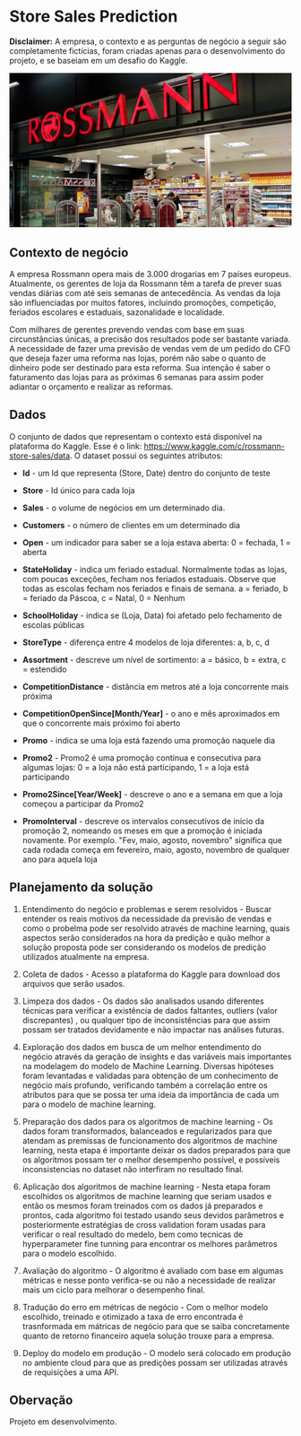 # Store Sales Prediction

**Disclaimer:** A empresa, o contexto e as perguntas de negócio a seguir são completamente fictícias, foram criadas apenas para o desenvolvimento do projeto, e se baseiam em um desafio do Kaggle. 

<div align="center">
<img src="img/img_rossmann.jpg" width="800px" />
</div>


## Contexto de negócio

A empresa Rossmann opera mais de 3.000 drogarias em 7 países europeus. Atualmente, os gerentes de loja da Rossmann têm a tarefa de prever suas vendas diárias com até seis semanas de antecedência. As vendas da loja são influenciadas por muitos fatores, incluindo promoções, competição, feriados escolares e estaduais, sazonalidade e localidade. 

Com milhares de gerentes prevendo vendas com base em suas circunstâncias únicas, a precisão dos resultados pode ser bastante variada. A necessidade de fazer uma previsão de vendas vem de um pedido do CFO  que deseja fazer uma reforma nas lojas, porém não sabe o quanto de dinheiro pode ser destinado para esta reforma. Sua intenção é saber o faturamento das lojas para as próximas 6 semanas para assim poder adiantar o orçamento e realizar as reformas.

## Dados

O conjunto de dados que representam o contexto está disponível na plataforma do Kaggle. Esse é o link: https://www.kaggle.com/c/rossmann-store-sales/data. O dataset possui os seguintes atributos:

- **Id** - um Id que representa (Store, Date) dentro do conjunto de teste

- **Store** - Id único para cada loja

- **Sales** - o volume de negócios em um determinado dia.

- **Customers** - o número de clientes em um determinado dia

- **Open** - um indicador para saber se a loja estava aberta: 0 = fechada, 1 = aberta

- **StateHoliday** - indica um feriado estadual. Normalmente todas as lojas, com poucas exceções, fecham nos feriados estaduais. Observe que todas as escolas fecham nos feriados e finais de semana. a = feriado, b = feriado da Páscoa, c = Natal, 0 = Nenhum

- **SchoolHoliday** - indica se (Loja, Data) foi afetado pelo fechamento de escolas públicas

- **StoreType** - diferença entre 4 modelos de loja diferentes: a, b, c, d

- **Assortment** - descreve um nível de sortimento: a = básico, b = extra, c = estendido

- **CompetitionDistance** - distância em metros até a loja concorrente mais próxima

- **CompetitionOpenSince[Month/Year]** - o ano e mês aproximados em que o concorrente mais próximo foi aberto

- **Promo** - indica se uma loja está fazendo uma promoção naquele dia

- **Promo2** - Promo2 é uma promoção contínua e consecutiva para algumas lojas: 0 = a loja não está participando, 1 = a loja está participando

- **Promo2Since[Year/Week]** - descreve o ano e a semana em que a loja começou a participar da Promo2

- **PromoInterval** - descreve os intervalos consecutivos de início da promoção 2, nomeando os meses em que a promoção é iniciada novamente. Por exemplo. "Fev, maio, agosto, novembro" significa que cada rodada começa em fevereiro, maio, agosto, novembro de qualquer ano para aquela loja


## Planejamento da solução

1. Entendimento do negócio e problemas e serem resolvidos - Buscar entender os reais motivos da necessidade da previsão de vendas e como o probelma pode ser resolvido através de machine learning, quais aspectos serão considerados na hora da predição e quão melhor a solução proposta pode ser considerando os modelos de predição utilizados atualmente na empresa.    

2. Coleta de dados - Acesso a plataforma do Kaggle para download dos arquivos que serão usados.

3. Limpeza dos dados - Os dados são analisados usando diferentes técnicas para verificar a existência de dados faltantes, outliers (valor discrepantes) , ou qualquer tipo de inconsistências para que assim possam ser tratados devidamente e não impactar nas análises futuras. 

4. Exploração dos dados em busca de um melhor entendimento do negócio através da geração de insights e das variáveis mais importantes na modelagem do modelo de Machine Learning. Diversas hipóteses foram levantadas e validadas para obtenção de um conhecimento de negócio mais profundo, verificando também a correlação entre os atributos para que se possa ter uma ideia da importância de cada um para o modelo de machine learning. 

5. Preparação dos dados para os algoritmos de machine learning - Os dados foram transformados, balanceados e regularizados para que atendam as premissas de funcionamento dos algoritmos de machine learning, nesta etapa é importante deixar os dados preparados para que os algoritmos possam ter o melhor desempenho possível, e possíveis inconsistencias no dataset não interfiram no resultado final. 

6. Aplicação dos algoritmos de machine learning - Nesta etapa foram escolhidos os algoritmos de machine learning que seriam usados e então os mesmos foram treinados com os dados já preparados e prontos, cada algoritmo foi testado usando seus devidos parâmetros e posteriormente estratégias de cross validation foram usadas para verificar o real resultado do medelo, bem como tecnicas de hyperparameter fine tunning para encontrar os melhores parâmetros para o modelo escolhido. 

7. Avaliação do algoritmo - O algoritmo é avaliado com base em algumas métricas e nesse ponto verifica-se ou não a necessidade de realizar mais um ciclo para melhorar o desempenho final.

8. Tradução do erro em métricas de negócio - Com o melhor modelo escolhido, treinado e otimizado a taxa de erro encontrada é trasnformada em mátricas de negócio para que se saiba concretamente quanto de retorno financeiro aquela solução trouxe para a empresa. 

9. Deploy do modelo em produção - O modelo será colocado em produção no ambiente cloud para que as predições possam ser utilizadas através de requisições a uma API. 


## Obervação
Projeto em desenvolvimento.


